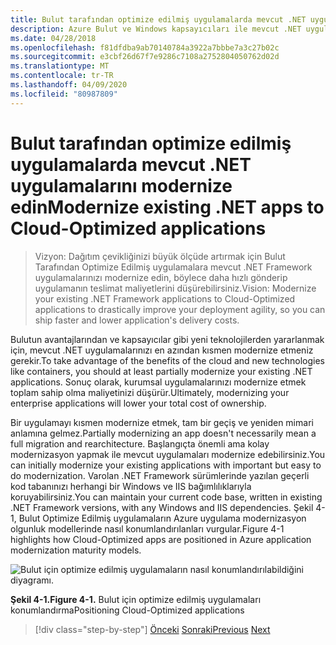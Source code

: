 ```yaml
---
title: Bulut tarafından optimize edilmiş uygulamalarda mevcut .NET uygulamalarını modernize edin
description: Azure Bulut ve Windows kapsayıcıları ile mevcut .NET uygulamalarını modernize edin.
ms.date: 04/28/2018
ms.openlocfilehash: f81dfdba9ab70140784a3922a7bbbe7a3c27b02c
ms.sourcegitcommit: e3cbf26d67f7e9286c7108a2752804050762d02d
ms.translationtype: MT
ms.contentlocale: tr-TR
ms.lasthandoff: 04/09/2020
ms.locfileid: "80987809"
---
```

# <a name="modernize-existing-net-apps-to-cloud-optimized-applications"></a><span data-ttu-id="1b6e5-103">Bulut tarafından optimize edilmiş uygulamalarda mevcut .NET uygulamalarını modernize edin</span><span class="sxs-lookup"><span data-stu-id="1b6e5-103">Modernize existing .NET apps to Cloud-Optimized applications</span></span>

> <span data-ttu-id="1b6e5-104">Vizyon: Dağıtım çevikliğinizi büyük ölçüde artırmak için Bulut Tarafından Optimize Edilmiş uygulamalara mevcut .NET Framework uygulamalarınızı modernize edin, böylece daha hızlı gönderip uygulamanın teslimat maliyetlerini düşürebilirsiniz.</span><span class="sxs-lookup"><span data-stu-id="1b6e5-104">Vision: Modernize your existing .NET Framework applications to Cloud-Optimized applications to drastically improve your deployment agility, so you can ship faster and lower application's delivery costs.</span></span>

<span data-ttu-id="1b6e5-105">Bulutun avantajlarından ve kapsayıcılar gibi yeni teknolojilerden yararlanmak için, mevcut .NET uygulamalarınızı en azından kısmen modernize etmeniz gerekir.</span><span class="sxs-lookup"><span data-stu-id="1b6e5-105">To take advantage of the benefits of the cloud and new technologies like containers, you should at least partially modernize your existing .NET applications.</span></span> <span data-ttu-id="1b6e5-106">Sonuç olarak, kurumsal uygulamalarınızı modernize etmek toplam sahip olma maliyetinizi düşürür.</span><span class="sxs-lookup"><span data-stu-id="1b6e5-106">Ultimately, modernizing your enterprise applications will lower your total cost of ownership.</span></span>

<span data-ttu-id="1b6e5-107">Bir uygulamayı kısmen modernize etmek, tam bir geçiş ve yeniden mimari anlamına gelmez.</span><span class="sxs-lookup"><span data-stu-id="1b6e5-107">Partially modernizing an app doesn't necessarily mean a full migration and rearchitecture.</span></span> <span data-ttu-id="1b6e5-108">Başlangıçta önemli ama kolay modernizasyon yapmak ile mevcut uygulamaları modernize edebilirsiniz.</span><span class="sxs-lookup"><span data-stu-id="1b6e5-108">You can initially modernize your existing applications with important but easy to do modernization.</span></span> <span data-ttu-id="1b6e5-109">Varolan .NET Framework sürümlerinde yazılan geçerli kod tabanınızı herhangi bir Windows ve IIS bağımlılıklarıyla koruyabilirsiniz.</span><span class="sxs-lookup"><span data-stu-id="1b6e5-109">You can maintain your current code base, written in existing .NET Framework versions, with any Windows and IIS dependencies.</span></span> <span data-ttu-id="1b6e5-110">Şekil 4-1, Bulut Optimize Edilmiş uygulamaların Azure uygulama modernizasyon olgunluk modellerinde nasıl konumlandırılanları vurgular.</span><span class="sxs-lookup"><span data-stu-id="1b6e5-110">Figure 4-1 highlights how Cloud-Optimized apps are positioned in Azure application modernization maturity models.</span></span>

![Bulut için optimize edilmiş uygulamaların nasıl konumlandırılabildiğini diyagramı.](./media/index/position-cloud-optimized-application.png)

<span data-ttu-id="1b6e5-112">**Şekil 4-1.**</span><span class="sxs-lookup"><span data-stu-id="1b6e5-112">**Figure 4-1.**</span></span> <span data-ttu-id="1b6e5-113">Bulut için optimize edilmiş uygulamaları konumlandırma</span><span class="sxs-lookup"><span data-stu-id="1b6e5-113">Positioning Cloud-Optimized applications</span></span>

>[!div class="step-by-step"]
><span data-ttu-id="1b6e5-114">[Önceki](../migrate-your-relational-databases-to-azure.md)
>[Sonraki](reasons-to-modernize-existing-net-apps-to-cloud-optimized-applications.md)</span><span class="sxs-lookup"><span data-stu-id="1b6e5-114">[Previous](../migrate-your-relational-databases-to-azure.md)
[Next](reasons-to-modernize-existing-net-apps-to-cloud-optimized-applications.md)</span></span>
